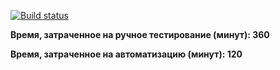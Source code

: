 [![Build status](https://ci.appveyor.com/api/projects/status/2amw08209mh6r5lk?svg=true)](https://ci.appveyor.com/project/Crazyhell13/patternstestmode)

**Время, затраченное на ручное тестирование (минут): 360**

**Время, затраченное на автоматизацию (минут): 120**
